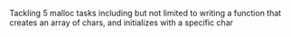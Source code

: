 Tackling 5 malloc tasks including but not limited to writing a function that creates an array of chars, and initializes with a specific char
